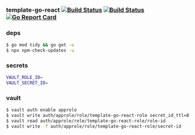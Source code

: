### template-go-react [![Build Status](https://github.com/better-than-yours/template-go-react/workflows/frontend/badge.svg)](https://github.com/better-than-yours/template-go-react/frontend) [![Build Status](https://github.com/better-than-yours/template-go-react/workflows/backend/badge.svg)](https://github.com/better-than-yours/template-go-react/backend) [![Go Report Card](https://goreportcard.com/badge/github.com/better-than-yours/template-go-react)](https://goreportcard.com/report/github.com/better-than-yours/template-go-react)

### deps

```sh
$ go mod tidy && go get -u
$ npx npm-check-updates -u
```

### secrets

```sh
VAULT_ROLE_ID=
VAULT_SECRET_ID=
```

### vault

```sh
$ vault auth enable approle
$ vault write auth/approle/role/template-go-react-role secret_id_ttl=0 token_policies=template-go-react-policy
$ vault read auth/approle/role/template-go-react-role/role-id
$ vault write -f auth/approle/role/template-go-react-role/secret-id
```
